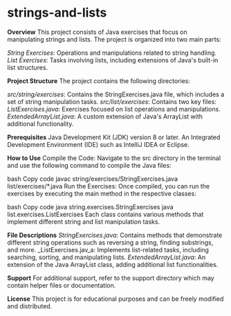 # strings-and-lists
**Overview**
This project consists of Java exercises that focus on manipulating strings and lists. The project is organized into two main parts:

_String Exercises_: Operations and manipulations related to string handling.
_List Exercises_: Tasks involving lists, including extensions of Java's built-in list structures.

**Project Structure**
The project contains the following directories:

_src/string/exercises_: Contains the StringExercises.java file, which includes a set of string manipulation tasks.
_src/list/exercises_: Contains two key files:
_ListExercises.java_: Exercises focused on list operations and manipulations.
_ExtendedArrayList.java_: A custom extension of Java's ArrayList with additional functionality.

**Prerequisites**
Java Development Kit (JDK) version 8 or later.
An Integrated Development Environment (IDE) such as IntelliJ IDEA or Eclipse.

**How to Use**
Compile the Code: Navigate to the src directory in the terminal and use the following command to compile the Java files:

bash
Copy code
javac string/exercises/StringExercises.java list/exercises/*.java
Run the Exercises: Once compiled, you can run the exercises by executing the main method in the respective classes:

bash
Copy code
java string.exercises.StringExercises
java list.exercises.ListExercises
Each class contains various methods that implement different string and list manipulation tasks.

**File Descriptions**
_StringExercises.java_: Contains methods that demonstrate different string operations such as reversing a string, finding substrings, and more.
_ListExercises.jav_a: Implements list-related tasks, including searching, sorting, and manipulating lists.
_ExtendedArrayList.java_: An extension of the Java ArrayList class, adding additional list functionalities.

**Support**
For additional support, refer to the support directory which may contain helper files or documentation.

**License**
This project is for educational purposes and can be freely modified and distributed.
